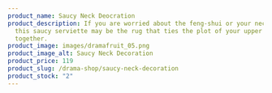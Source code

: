 ```yaml
---
product_name: Saucy Neck Deocration
product_description: If you are worried about the feng-shui or your neck, then
  this saucy serviette may be the rug that ties the plot of your upper physique
  together.
product_image: images/dramafruit_05.png
product_image_alt: Saucy Neck Decoration
product_price: 119
product_slug: /drama-shop/saucy-neck-decoration
product_stock: "2"
---
```

